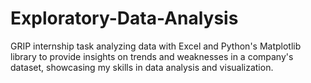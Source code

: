 # Exploratory-Data-Analysis
GRIP internship task analyzing data with Excel and Python's Matplotlib library to provide insights on trends and weaknesses in a company's dataset, showcasing my skills in data analysis and visualization.
